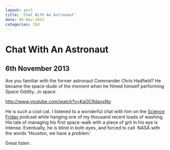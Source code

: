 ```yaml
---
layout: post
title: 'Chat With An Astronaut'
date: 06-Nov-2013
categories: tbd
---
```


# Chat With An Astronaut

## 6th November 2013

Are you familiar with the former astronaut Commander Chris Hadfield? He became the space-dude of the moment when he filmed himself performing Space Oddity...in space.

http://www.youtube.com/watch?v=KaOC9danxNo

He is such a cool cat. I listened to a wonderful chat with him on the <a href="http://www.sciencefriday.com/segment/11/01/2013/chris-hadfield-s-lessons-from-life-in-orbit.html">Science Friday </a>podcast while hanging one of my thousand recent loads of washing. His tale of managing his first space-walk with a piece of grit in his eye is intense. Eventually,   he is blind in both eyes, and forced to call  NASA with the words 'Houston, we have a problem.'

Great listen.

 

 
